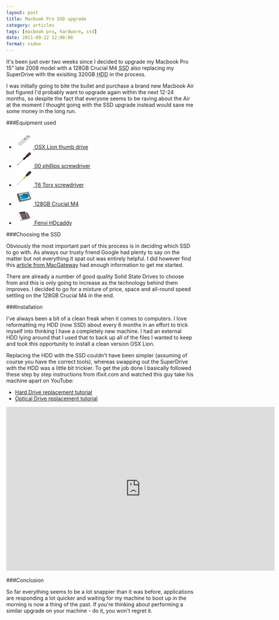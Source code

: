 ```yaml
---
layout: post
title: Macbook Pro SSD upgrade
category: articles
tags: [macbook pro, hardware, ssd]
date: 2011-09-22 12:00:00
format: video
---
```


It's been just over two weeks since I decided to upgrade my Macbook Pro 15" late 2008 model with a 128GB Crucial M4 <abbr title="Solid State Drive">SSD</abbr> also replacing my SuperDrive with the exisiting 320GB <abbr title="Hard Disc Drive">HDD</abbr> in the process.

I was initially going to bite the bullet and purchase a brand new Macbook Air but figured I'd probably want to upgrade again within the next 12-24 months, so despite the fact that everyone seems to be raving about the Air at the moment I thought going with the SSD upgrade instead would save me some money in the long run.

###Equipment used

<ul class="list-unstyled list-equipment two-up">
  <li class="lion-osx">
    <a class="btn" href="http://store.apple.com/uk/product/MD256Z/A">
      <img class="img-polaroid" src="/img/osx-lion.png" alt="">
      OSX Lion thumb drive
    </a>
  </li>
  <li class="phillips">
    <a class="btn" href="http://www.crucial.com/uk/store/partspecs.aspx?imodule=CTSCRDRVRPH0">
      <img class="img-polaroid" src="/img/phillips.png" alt="">
      00 phillips screwdriver
    </a>
  </li>
  <li class="torx">
    <a class="btn" href="http://www.amazon.co.uk/Silverline-277858-T6-Trx-Screwdriver/dp/B000LFXBIC/ref=sr_1_1?ie=UTF8&qid=1315568888&sr=8-1">
      <img class="img-polaroid" src="/img/torx.png" alt="">
      T6 Torx screwdriver
    </a>
  </li>
  <li class="crucial">
    <a class="btn" href="http://www.crucial.com/uk/store/partspecs.aspx?IMODULE=CT128M4SSD2">
      <img class="img-polaroid" src="/img/crucial.png" alt="">
      128GB Crucial M4
    </a>
  </li>
  <li class="hdcaddy">
    <a class="btn" href="http://hdcaddy.com/product.php?id_product=10">
      <img class="img-polaroid" src="/img/hdcaddy.png" alt="">
      Fenvi HDcaddy
    </a>
  </li>
</ul>

###Choosing the SSD

Obviously the most important part of this process is in deciding which SSD to go with. As always our trusty friend Google had plenty to say on the matter but not everything it spat out was entirely helpful. I did however find this [article from MacGateway](http://macgateway.com/reviews/best-ssd-upgrades-for-the-macbook-pro/) had enough information to get me started.

There are already a number of good quality Solid State Drives to choose from and this is only going to increase as the technology behind them improves. I decided to go for a mixture of price, space and all-round speed settling on the 128GB Crucial M4 in the end.

###Installation

I've always been a bit of a clean freak when it comes to computers. I love reformatting my HDD (now SSD) about every 6 months in an effort to trick myself into thinking I have a completely new machine. I had an external HDD lying around that I used that to back up all of the files I wanted to keep and took this opportunity to install a clean version OSX Lion.

Replacing the HDD with the SSD couldn't have been simpler (assuming of course you have the correct tools), whereas swapping out the SuperDrive with the HDD was a little bit trickier. To get the job done I basically followed these step by step instructions from ifixit.com and watched this guy take his machine apart on YouTube:

+ [Hard Drive replacement tutorial](http://www.ifixit.com/Guide/MacBook-Pro-15-Inch-Unibody-Late-2008-and-Early-2009-Hard-Drive-Replacement/841/1)
+ [Optical Drive replacement tutorial](http://www.ifixit.com/Guide/MacBook-Pro-15-Inch-Unibody-Late-2008-and-Early-2009-Optical-Drive-Replacement/826/1)

<iframe class="iframe-polaroid" width="720" height="440" src="http://www.youtube.com/embed/iv91m2z6DPY" frameborder="0" allowfullscreen></iframe>

###Conclusion

So far everything seems to be a lot snappier than it was before, applications are responding a lot quicker and waiting for my machine to boot up in the morning is now a thing of the past. If you're thinking about performing a similar upgrade on your machine - do it, you won't regret it.
